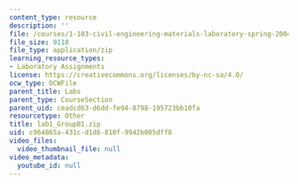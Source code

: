 ```yaml
---
content_type: resource
description: ''
file: /courses/1-103-civil-engineering-materials-laboratory-spring-2004/c964865a431cd1d6810f9942b005dff8_lab1_GroupB1.zip
file_size: 9110
file_type: application/zip
learning_resource_types:
- Laboratory Assignments
license: https://creativecommons.org/licenses/by-nc-sa/4.0/
ocw_type: OCWFile
parent_title: Labs
parent_type: CourseSection
parent_uid: ceadcd63-d6dd-fe94-8798-195723bb10fa
resourcetype: Other
title: lab1_GroupB1.zip
uid: c964865a-431c-d1d6-810f-9942b005dff8
video_files:
  video_thumbnail_file: null
video_metadata:
  youtube_id: null
---
```

